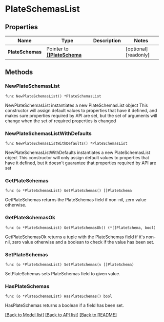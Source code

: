 # PlateSchemasList

## Properties

Name | Type | Description | Notes
------------ | ------------- | ------------- | -------------
**PlateSchemas** | Pointer to [**[]PlateSchema**](PlateSchema.md) |  | [optional] [readonly] 

## Methods

### NewPlateSchemasList

`func NewPlateSchemasList() *PlateSchemasList`

NewPlateSchemasList instantiates a new PlateSchemasList object
This constructor will assign default values to properties that have it defined,
and makes sure properties required by API are set, but the set of arguments
will change when the set of required properties is changed

### NewPlateSchemasListWithDefaults

`func NewPlateSchemasListWithDefaults() *PlateSchemasList`

NewPlateSchemasListWithDefaults instantiates a new PlateSchemasList object
This constructor will only assign default values to properties that have it defined,
but it doesn't guarantee that properties required by API are set

### GetPlateSchemas

`func (o *PlateSchemasList) GetPlateSchemas() []PlateSchema`

GetPlateSchemas returns the PlateSchemas field if non-nil, zero value otherwise.

### GetPlateSchemasOk

`func (o *PlateSchemasList) GetPlateSchemasOk() (*[]PlateSchema, bool)`

GetPlateSchemasOk returns a tuple with the PlateSchemas field if it's non-nil, zero value otherwise
and a boolean to check if the value has been set.

### SetPlateSchemas

`func (o *PlateSchemasList) SetPlateSchemas(v []PlateSchema)`

SetPlateSchemas sets PlateSchemas field to given value.

### HasPlateSchemas

`func (o *PlateSchemasList) HasPlateSchemas() bool`

HasPlateSchemas returns a boolean if a field has been set.


[[Back to Model list]](../README.md#documentation-for-models) [[Back to API list]](../README.md#documentation-for-api-endpoints) [[Back to README]](../README.md)


